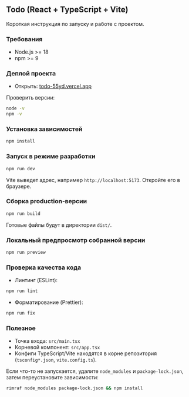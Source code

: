 ## Todo (React + TypeScript + Vite)

Короткая инструкция по запуску и работе с проектом.

### Требования

- Node.js >= 18
- npm >= 9

### Деплой проекта

- Открыть: [todo-55yd.vercel.app](https://todo-eta-topaz.vercel.app)

Проверить версии:

```bash
node -v
npm -v
```

### Установка зависимостей

```bash
npm install
```

### Запуск в режиме разработки

```bash
npm run dev
```

Vite выведет адрес, например `http://localhost:5173`. Откройте его в браузере.

### Сборка production-версии

```bash
npm run build
```

Готовые файлы будут в директории `dist/`.

### Локальный предпросмотр собранной версии

```bash
npm run preview
```

### Проверка качества кода

- Линтинг (ESLint):

```bash
npm run lint
```

- Форматирование (Prettier):

```bash
npm run fix
```

### Полезное

- Точка входа: `src/main.tsx`
- Корневой компонент: `src/app.tsx`
- Конфиги TypeScript/Vite находятся в корне репозитория (`tsconfig*.json`, `vite.config.ts`).

Если что-то не запускается, удалите `node_modules` и `package-lock.json`, затем переустановите зависимости:

```bash
rimraf node_modules package-lock.json && npm install
```
